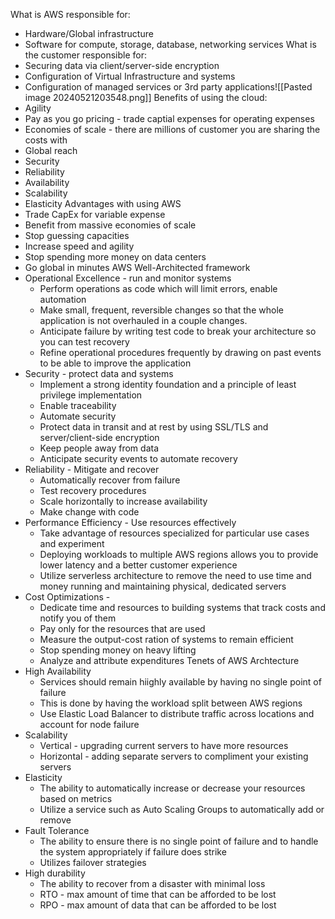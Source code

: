 What is AWS responsible for:
- Hardware/Global infrastructure
- Software for compute, storage, database, networking services
What is the customer responsible for:
- Securing data via client/server-side encryption
- Configuration of Virtual Infrastructure and systems
- Configuration of managed services or 3rd party applications![[Pasted image 20240521203548.png]]
Benefits of using the cloud:
- Agility
- Pay as you go pricing - trade captial expenses for operating expenses
- Economies of scale - there are millions of customer you are sharing the costs with
- Global reach
- Security
- Reliability
- Availability
- Scalability
- Elasticity
Advantages with using AWS
- Trade CapEx for variable expense
- Benefit from massive economies of scale
- Stop guessing capacities
- Increase speed and agility
- Stop spending more money on data centers
- Go global in minutes
AWS Well-Architected framework
- Operational Excellence - run and monitor systems
	- Perform operations as code which will limit errors, enable automation
	- Make small, frequent, reversible changes so that the whole application is not overhauled in a couple changes. 
	- Anticipate failure by writing test code to break your architecture so you can test recovery
	- Refine operational procedures frequently by drawing on past events to be able to improve the application
- Security - protect data and systems
	- Implement a strong identity foundation and a principle of least privilege implementation
	- Enable traceability
	- Automate security
	- Protect data in transit and at rest by using SSL/TLS and server/client-side encryption
	- Keep people away from data
	- Anticipate security events to automate recovery
- Reliability - Mitigate and recover
	- Automatically recover from failure
	- Test recovery procedures
	- Scale horizontally to increase availability
	- Make change with code
- Performance Efficiency - Use resources effectively
	- Take advantage of resources specialized for particular use cases and experiment
	- Deploying workloads to multiple AWS regions allows you to provide lower latency and a better customer experience
	- Utilize serverless architecture to remove the need to use time and money running and maintaining physical, dedicated servers
- Cost Optimizations - 
	- Dedicate time and resources to building systems that track costs and notify you of them
	- Pay only for the resources that are used
	- Measure the output-cost ration of systems to remain efficient
	- Stop spending money on heavy lifting
	- Analyze and attribute expenditures
Tenets of AWS Archtecture
- High Availability
	- Services should remain hiighly available by having no single point of failure
	- This is done by having the workload split between AWS regions
	- Use Elastic Load Balancer to distribute traffic across locations and account for node failure
- Scalability
	- Vertical - upgrading current servers to have more resources
	- Horizontal - adding separate servers to compliment your existing servers
- Elasticity
	- The ability to automatically increase or decrease your resources based on metrics
	- Utilize a service such as Auto Scaling Groups to automatically add or remove
- Fault Tolerance
	- The ability to ensure there is no single point of failure and to handle the system appropriately if failure does strike
	- Utilizes failover strategies
- High durability
	- The ability to recover from a disaster with minimal loss
	- RTO - max amount of time that can be afforded to be lost
	- RPO - max amount of data that can be afforded to be lost